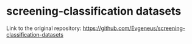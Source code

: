 # screening-classification datasets

Link to the original repository: https://github.com/Evgeneus/screening-classification-datasets

